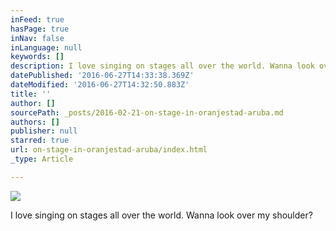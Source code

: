 ```yaml
---
inFeed: true
hasPage: true
inNav: false
inLanguage: null
keywords: []
description: I love singing on stages all over the world. Wanna look over my shoulder?
datePublished: '2016-06-27T14:33:38.369Z'
dateModified: '2016-06-27T14:32:50.883Z'
title: ''
author: []
sourcePath: _posts/2016-02-21-on-stage-in-oranjestad-aruba.md
authors: []
publisher: null
starred: true
url: on-stage-in-oranjestad-aruba/index.html
_type: Article

---
```

![](https://the-grid-user-content.s3-us-west-2.amazonaws.com/39b0ffe4-a97f-4826-9f38-54d13d19c6ff.jpg)

I love singing on stages all over the world. Wanna look over my shoulder?